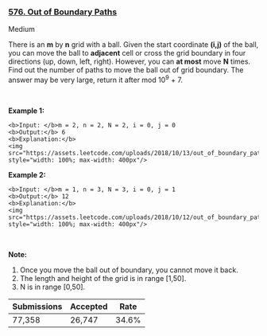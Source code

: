 ### [576. Out of Boundary Paths](https://leetcode.com/problems/out-of-boundary-paths/)

Medium

There is an __m__ by __n__ grid with a ball. Given the start coordinate __(i,j)__ of the ball, you can move the ball to __adjacent__ cell or cross the grid boundary in four directions (up, down, left, right). However, you can __at most__ move __N__ times. Find out the number of paths to move the ball out of grid boundary. The answer may be very large, return it after mod 10<sup>9</sup> + 7.

 

__Example 1:__

```
<b>Input: </b>m = 2, n = 2, N = 2, i = 0, j = 0
<b>Output:</b> 6
<b>Explanation:</b>
<img src="https://assets.leetcode.com/uploads/2018/10/13/out_of_boundary_paths_1.png" style="width: 100%; max-width: 400px"/>
```

__Example 2:__

```
<b>Input: </b>m = 1, n = 3, N = 3, i = 0, j = 1
<b>Output:</b> 12
<b>Explanation:</b>
<img src="https://assets.leetcode.com/uploads/2018/10/12/out_of_boundary_paths_2.png" style="width: 100%; max-width: 400px"/>
```

 

__Note:__

1.   Once you move the ball out of boundary, you cannot move it back.
2.   The length and height of the grid is in range \[1,50\].
3.   N is in range \[0,50\].

| Submissions    | Accepted     | Rate   |
| -------------- | ------------ | ------ |
| 77,358 | 26,747 | 34.6% |
